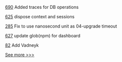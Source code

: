 
[690](https://github.com/hyperledger-labs/fabric-token-sdk/pull/690) Added traces for DB operations

[625](https://github.com/hyperledger-labs/fabric-smart-client/pull/625) dispose context and sessions

[285](https://github.com/hyperledger-labs/yui-ibc-solidity/pull/285) Fix to use nanosecond unit as 04-upgrade timeout

[627](https://github.com/hyperledger/cello/pull/627) update glob(npm) for dashboard

[82](https://github.com/hyperledger-labs/governance/pull/82) Add Vadneyk


[See more >>>](https://start-here.hyperledger.org/pull-requests)
